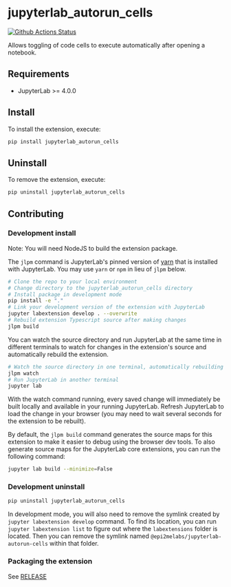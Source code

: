 # jupyterlab_autorun_cells

[![Github Actions Status](https://https://github.com/epi2me-labs/jupyterlab-autorun-cells.git/workflows/Build/badge.svg)](https://https://github.com/epi2me-labs/jupyterlab-autorun-cells.git/actions/workflows/build.yml)

Allows toggling of code cells to execute automatically after opening a notebook.

## Requirements

- JupyterLab >= 4.0.0

## Install

To install the extension, execute:

```bash
pip install jupyterlab_autorun_cells
```

## Uninstall

To remove the extension, execute:

```bash
pip uninstall jupyterlab_autorun_cells
```

## Contributing

### Development install

Note: You will need NodeJS to build the extension package.

The `jlpm` command is JupyterLab's pinned version of
[yarn](https://yarnpkg.com/) that is installed with JupyterLab. You may use
`yarn` or `npm` in lieu of `jlpm` below.

```bash
# Clone the repo to your local environment
# Change directory to the jupyterlab_autorun_cells directory
# Install package in development mode
pip install -e "."
# Link your development version of the extension with JupyterLab
jupyter labextension develop . --overwrite
# Rebuild extension Typescript source after making changes
jlpm build
```

You can watch the source directory and run JupyterLab at the same time in different terminals to watch for changes in the extension's source and automatically rebuild the extension.

```bash
# Watch the source directory in one terminal, automatically rebuilding when needed
jlpm watch
# Run JupyterLab in another terminal
jupyter lab
```

With the watch command running, every saved change will immediately be built locally and available in your running JupyterLab. Refresh JupyterLab to load the change in your browser (you may need to wait several seconds for the extension to be rebuilt).

By default, the `jlpm build` command generates the source maps for this extension to make it easier to debug using the browser dev tools. To also generate source maps for the JupyterLab core extensions, you can run the following command:

```bash
jupyter lab build --minimize=False
```

### Development uninstall

```bash
pip uninstall jupyterlab_autorun_cells
```

In development mode, you will also need to remove the symlink created by `jupyter labextension develop`
command. To find its location, you can run `jupyter labextension list` to figure out where the `labextensions`
folder is located. Then you can remove the symlink named `@epi2melabs/jupyterlab-autorun-cells` within that folder.

### Packaging the extension

See [RELEASE](RELEASE.md)
